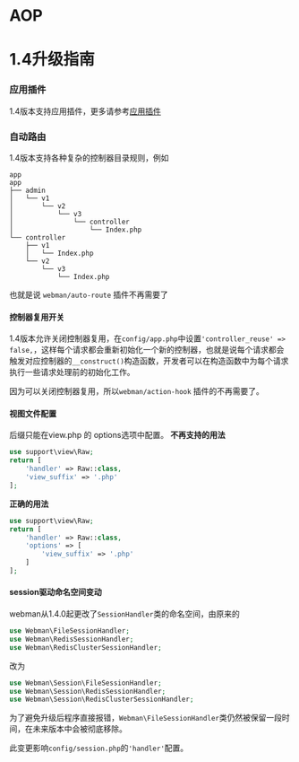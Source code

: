 # AOP
# 1.4升级指南

### 应用插件
1.4版本支持应用插件，更多请参考[应用插件](../plugin/app.md)

### 自动路由
1.4版本支持各种复杂的控制器目录规则，例如
```
app
app
├── admin
│   └── v1
│       └── v2
│           └── v3
│               └── controller
│                   └── Index.php
└── controller
    ├── v1
    │   └── Index.php
    └── v2
        └── v3
            └── Index.php
```
也就是说 `webman/auto-route` 插件不再需要了


#### 控制器复用开关
1.4版本允许关闭控制器复用，在`config/app.php`中设置`'controller_reuse' => false,`，这样每个请求都会重新初始化一个新的控制器，也就是说每个请求都会触发对应控制器的`__construct()`构造函数，开发者可以在构造函数中为每个请求执行一些请求处理前的初始化工作。

因为可以关闭控制器复用，所以`webman/action-hook` 插件的不再需要了。

#### 视图文件配置
后缀只能在view.php 的 options选项中配置。
**不再支持的用法**
```php
use support\view\Raw;
return [
    'handler' => Raw::class,
    'view_suffix' => '.php'
];
```
**正确的用法**
```php
use support\view\Raw;
return [
    'handler' => Raw::class,
    'options' => [
        'view_suffix' => '.php'
    ]
];
```

#### session驱动命名空间变动
webman从1.4.0起更改了`SessionHandler`类的命名空间，由原来的
```php
use Webman\FileSessionHandler;  
use Webman\RedisSessionHandler;  
use Webman\RedisClusterSessionHandler;  
```
改为  
```php
use Webman\Session\FileSessionHandler;  
use Webman\Session\RedisSessionHandler;  
use Webman\Session\RedisClusterSessionHandler;
```

为了避免升级后程序直接报错，`Webman\FileSessionHandler`类仍然被保留一段时间，在未来版本中会被彻底移除。

此变更影响`config/session.php`的`'handler'`配置。

